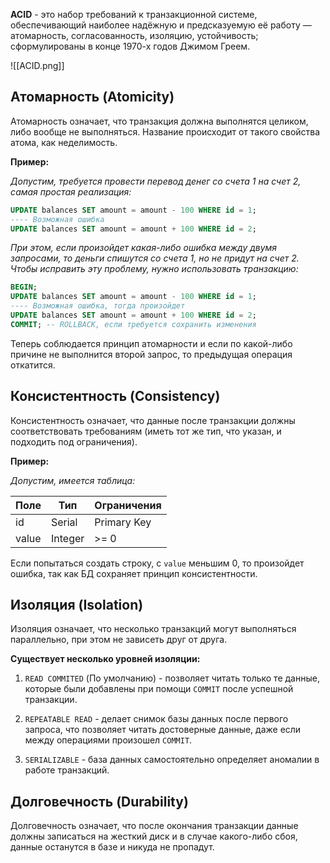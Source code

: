 **ACID** - это набор требований к транзакционной системе, обеспечивающий наиболее надёжную и предсказуемую её работу — атомарность, согласованность, изоляцию, устойчивость; сформулированы в конце 1970-х годов Джимом Греем.

![[ACID.png]]

## Атомарность (Atomicity)

Атомарность означает, что транзакция должна выполнятся целиком, либо вообще не выполняться. Название происходит от такого свойства атома, как неделимость.

**Пример:**

*Допустим, требуется провести перевод денег со счета 1 на счет 2, самая простая реализация:*

```SQL
UPDATE balances SET amount = amount - 100 WHERE id = 1;
---- Возможная ошибка
UPDATE balances SET amount = amount + 100 WHERE id = 2;
```

*При этом, если произойдет какая-либо ошибка между двумя запросами, то деньги спишутся со счета 1, но не придут на счет 2. Чтобы исправить эту проблему, нужно использовать транзакцию:*

```SQL
BEGIN; 
UPDATE balances SET amount = amount - 100 WHERE id = 1;
---- Возможная ошибка, тогда произойдет 
UPDATE balances SET amount = amount + 100 WHERE id = 2;
COMMIT; -- ROLLBACK, если требуется сохранить изменения
```

Теперь соблюдается принцип атомарности и если по какой-либо причине не выполнится второй запрос, то предыдущая операция откатится.

## Консистентность (Consistency)

Консистентность означает, что данные после транзакции должны соответствовать требованиям (иметь тот же тип, что указан, и подходить под ограничения).

**Пример:**

*Допустим, имеется таблица:*

| Поле  | Тип     | Ограничения |
| ----- | ------- | ----------- |
| id    | Serial  | Primary Key |
| value | Integer | >= 0        |

Если попытаться создать строку, с `value` меньшим 0, то произойдет ошибка, так как БД сохраняет принцип консистентности.

## Изоляция (Isolation)

Изоляция означает, что несколько транзакций могут выполняться параллельно, при этом не зависеть друг от друга.

**Существует несколько уровней изоляции:**

1. `READ COMMITED` (По умолчанию) - позволяет читать только те данные, которые были добавлены при помощи `COMMIT` после успешной транзакции.

2. `REPEATABLE READ` - делает снимок базы данных после первого запроса, что позволяет читать достоверные данные, даже если между операциями произошел `COMMIT`.

3. `SERIALIZABLE` - база данных самостоятельно определяет аномалии в работе транзакций.

## Долговечность (Durability)

Долговечность означает, что после окончания транзакции данные должны записаться на жесткий диск и в случае какого-либо сбоя, данные останутся в базе и никуда не пропадут.